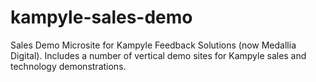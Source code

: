 # kampyle-sales-demo
Sales Demo Microsite for Kampyle Feedback Solutions (now Medallia Digital).  Includes a number of vertical demo sites for Kampyle sales and technology demonstrations.
